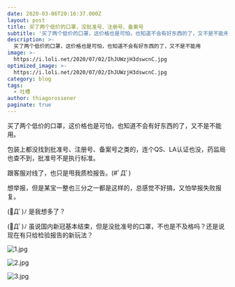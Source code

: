 ```yaml
---
date: 2020-03-06T20:16:37.000Z
layout: post
title: 买了两个低价的口罩，没批准号、注册号、备案号
subtitle: '买了两个低价的口罩，这价格也是可怕，也知道不会有好东西的了，又不是不能用'
description: >-
  买了两个低价的口罩，这价格也是可怕，也知道不会有好东西的了，又不是不能用
image: >-
  https://i.loli.net/2020/07/02/IhJUWzjH3dswcnC.jpg
optimized_image: >-
  https://i.loli.net/2020/07/02/IhJUWzjH3dswcnC.jpg
category: blog
tags:
  - 吐槽
author: thiagorossener
paginate: true
---
```

买了两个低价的口罩，这价格也是可怕，也知道不会有好东西的了，又不是不能用。

包装上都没找到批准号、注册号、备案号之类的，连个QS、LA认证也没，药监局也查不到，批准号不是执行标准。

跟客服对线了，也只是甩我质检报告。(#ﾟДﾟ)

想举报，但是某宝一整也三分之一都是这样的，总感觉不好搞，又怕举报失败报复。

(ﾟДﾟ)ﾉ 是我想多了？

(ﾟДﾟ)ﾉ 虽说国内新冠基本结束，但是没批准号的口罩，不也是不及格吗？还是说现在有只给检验报告的新玩法？

![1.jpg](https://i.loli.net/2020/07/02/19YgaWt5UqOQXde.jpg)

![2.jpg](https://i.loli.net/2020/07/02/V7QwF5Bfs6OekzU.jpg)

![3.jpg](https://i.loli.net/2020/07/02/OmE6Yq2b5kHCecG.jpg)